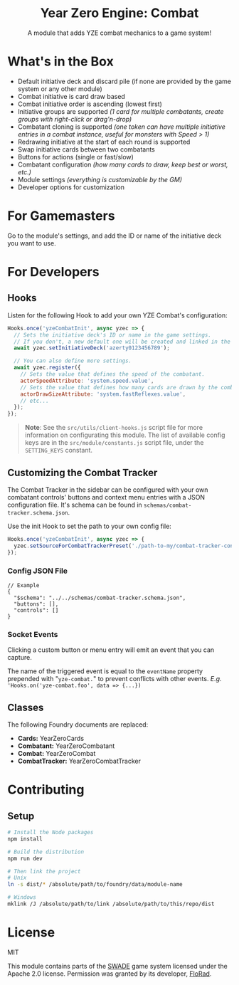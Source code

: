 
<center>
<h1>Year Zero Engine: Combat</h1>
<p>A module that adds YZE combat mechanics to a game system!</p>
</center>

# What's in the Box
- Default initiative deck and discard pile (if none are provided by the game system or any other module)
- Combat initiative is card draw based
- Combat initiative order is ascending (lowest first)
- Initiative groups are supported *(1 card for multiple combatants, create groups with right-click or drag'n-drop)*
- Combatant cloning is supported *(one token can have multiple initiative entries in a combat instance, useful for monsters with Speed > 1)*
- Redrawing initiative at the start of each round is supported
- Swap initiative cards between two combatants
- Buttons for actions (single or fast/slow)
- Combatant configuration *(how many cards to draw, keep best or worst, etc.)*
- Module settings *(everything is customizable by the GM)*
- Developer options for customization

# For Gamemasters

Go to the module's settings, and add the ID or name of the initiative deck you want to use.

# For Developers

## Hooks

Listen for the following Hook to add your own YZE Combat's configuration:

```js
Hooks.once('yzeCombatInit', async yzec => {
  // Sets the initiative deck's ID or name in the game settings.
  // If you don't, a new default one will be created and linked in the settings.
  await yzec.setInitiativeDeck('azerty0123456789');

  // You can also define more settings.
  await yzec.register({
    // Sets the value that defines the speed of the combatant.
    actorSpeedAttribute: 'system.speed.value',
    // Sets the value that defines how many cards are drawn by the combatant.
    actorDrawSizeAttribute: 'system.fastReflexes.value',
    // etc...
  });
});
```

> **Note**: See the `src/utils/client-hooks.js` script file for more information on configurating this module. The list of available config keys are in the `src/module/constants.js` script file, under the `SETTING_KEYS` constant.

## Customizing the Combat Tracker

The Combat Tracker in the sidebar can be configured with your own combatant controls' buttons and context menu entries with a JSON configuration file. It's schema can be found in `schemas/combat-tracker.schema.json`.

Use the init Hook to set the path to your own config file:

```js
Hooks.once('yzeCombatInit', async yzec => {
  yzec.setSourceForCombatTrackerPreset('./path-to-my/combat-tracker-config.json');
});
```

### Config JSON File

<!-- TODO -->

```jsonc
// Example
{
  "$schema": "../../schemas/combat-tracker.schema.json",
  "buttons": [],
  "controls": []
}
```

<!-- ### Custom Combatant's Controls Buttons and Context Menu Entries -->

<!-- TODO -->

### Socket Events

Clicking a custom button or menu entry will emit an event that you can capture.

The name of the triggered event is equal to the `eventName` property prepended with "`yze-combat.`" to prevent conflicts with other events. *E.g.* `'Hooks.on('yze-combat.foo', data => {...})`

## Classes

The following Foundry documents are replaced:
- **Cards:** YearZeroCards
- **Combatant:** YearZeroCombatant
- **Combat:** YearZeroCombat
- **CombatTracker:** YearZeroCombatTracker

# Contributing

## Setup

```bash
# Install the Node packages
npm install

# Build the distribution
npm run dev

# Then link the project
# Unix
ln -s dist/* /absolute/path/to/foundry/data/module-name

# Windows
mklink /J /absolute/path/to/link /absolute/path/to/this/repo/dist
```

# License

MIT

This module contains parts of the [SWADE](https://gitlab.com/peginc/swade) game system licensed under the Apache 2.0 license. Permission was granted by its developer, [FloRad](https://gitlab.com/florad92).
